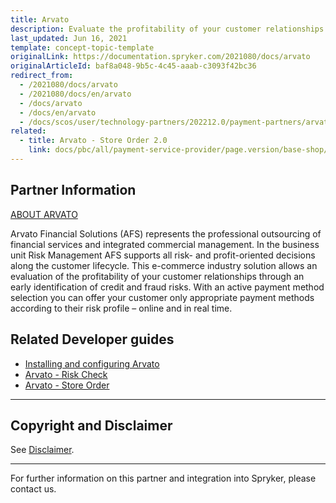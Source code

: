 ```yaml
---
title: Arvato
description: Evaluate the profitability of your customer relationships through early identification of credit and fraud risks by integrating the Arvato module into the Spryker Commerce OS.
last_updated: Jun 16, 2021
template: concept-topic-template
originalLink: https://documentation.spryker.com/2021080/docs/arvato
originalArticleId: baf8a048-9b5c-4c45-aaab-c3093f42bc36
redirect_from:
  - /2021080/docs/arvato
  - /2021080/docs/en/arvato
  - /docs/arvato
  - /docs/en/arvato
  - /docs/scos/user/technology-partners/202212.0/payment-partners/arvato.html
related:
  - title: Arvato - Store Order 2.0
    link: docs/pbc/all/payment-service-provider/page.version/base-shop/third-party-integrations/arvato/arvato-store-order.html
---
```


## Partner Information

[ABOUT ARVATO](https://finance.arvato.com//de.html)

 Arvato Financial Solutions (AFS) represents the professional outsourcing of financial services and integrated commercial management. In the business unit Risk Management AFS supports all risk- and profit-oriented decisions along the customer lifecycle. This e-commerce industry solution allows an evaluation of the profitability of your customer relationships through an early identification of credit and fraud risks. With an active payment method selection you can offer your customer only appropriate payment methods according to their risk profile – online and in real time.

 ## Related Developer guides

 * [Installing and configuring Arvato](/docs/pbc/all/payment-service-provider/{{page.version}}/base-shop/third-party-integrations/arvato/install-and-configure-arvato.html)
 * [Arvato - Risk Check](/docs/pbc/all/payment-service-provider/{{page.version}}/base-shop/third-party-integrations/arvato/arvato-risk-check.html)
 * [Arvato - Store Order](/docs/pbc/all/payment-service-provider/{{page.version}}/base-shop/third-party-integrations/arvato/arvato-store-order.html)  


---

## Copyright and Disclaimer

See [Disclaimer](https://github.com/spryker/spryker-documentation).

---
For further information on this partner and integration into Spryker, please contact us.

<div class="hubspot-form js-hubspot-form" data-portal-id="2770802" data-form-id="163e11fb-e833-4638-86ae-a2ca4b929a41" id="hubspot-1"></div>
